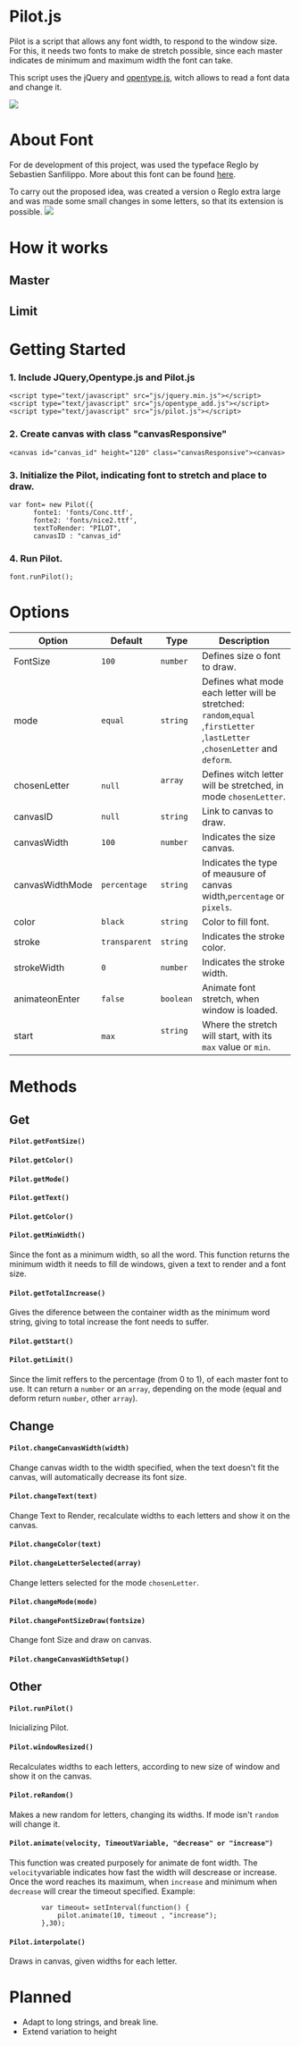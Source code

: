 # Pilot.js
Pilot is a script that allows any font width, to respond to the window size. For this, it needs two fonts to make de stretch possible, since each master indicates de minimum and maximum width the font can take. 

This script uses the jQuery and [opentype.js](http://opentype.js.org/), witch allows to read a font data and change it.

![](https://raw.github.com/BDiogo/BDiogo.github.io/pilot/img/image.png)
# About Font
For de development of this project, was used the typeface Reglo by Sebastien Sanfilippo. More about this font can be found 
[here](https://www.behance.net/gallery/3594959/Font-Reglo).

To carry out the proposed idea, was created a version o Reglo extra large and was made some small changes in some letters, so that its extension is possible.
![](http://content.altfonts.com:88/img/R/E/Reglo-Bold.png)


# How it works
## Master
## Limit
# Getting Started
### 1. Include JQuery,Opentype.js and Pilot.js

    <script type="text/javascript" src="js/jquery.min.js"></script> 
    <script type="text/javascript" src="js/opentype_add.js"></script>
    <script type="text/javascript" src="js/pilot.js"></script>
    

### 2. Create canvas with class "canvasResponsive"
    <canvas id="canvas_id" height="120" class="canvasResponsive"><canvas>


### 3. Initialize the Pilot, indicating font to stretch and place to draw.

    var font= new Pilot({
          fonte1: 'fonts/Conc.ttf',  
          fonte2: 'fonts/nice2.ttf', 
          textToRender: "PILOT", 
          canvasID : "canvas_id" 
          
### 4. Run Pilot.
    font.runPilot();
    
    
    

# Options
| Option          | Default             | Type      | Description                                                          |
|---------------|---------------------|---------------------|--------------------------------------------------------------------------------------------------------------------------------------------------------------------------------------------------------------------------------------------------------------------------------------------------------------------------------------------------------------------------------------------------------------------------------------------------------------------------------------------------------------------------------------------------------------------------------------------------------------------------------------------------------------------------------------------------------------|
| FontSize     | `100`            | `number`            | Defines size o font to draw.     |
| mode     | `equal`            | `string`            | Defines what mode each letter will be stretched: `random`,`equal` ,`firstLetter` ,`lastLetter` ,`chosenLetter` and `deform`. |
| chosenLetter     | `null`            | `array`            | Defines witch letter will be stretched, in mode `chosenLetter`.|
| canvasID     | `null`            | `string`            | Link to canvas to draw.    |
| canvasWidth     | `100`            | `number`            | Indicates the size canvas.     |
| canvasWidthMode     | `percentage`            | `string`            | Indicates the type of meausure of canvas width,`percentage` or `pixels`.    |
| color     | `black`            | `string`            | Color to fill font.     |
| stroke     | `transparent`            | `string`            | Indicates the stroke color. |
| strokeWidth     | `0`            | `number`            | Indicates the stroke width. |
| animateonEnter     | `false`            | `boolean`            | Animate font stretch, when window is loaded. |
| start     | `max`            | `string`            | Where the stretch will start, with its `max` value or `min`. |


# Methods
## Get
#### `Pilot.getFontSize()`
#### `Pilot.getColor()`
#### `Pilot.getMode()`
#### `Pilot.getText()`
#### `Pilot.getColor()`
#### `Pilot.getMinWidth()`
Since the font as a minimum width, so all the word. This function returns the minimum width it needs to fill de windows, given a text to render and a font size.
#### `Pilot.getTotalIncrease()`
Gives the diference between the container width as the minimum word string, giving to total increase the font needs to suffer.
#### `Pilot.getStart()`
#### `Pilot.getLimit()`
Since the limit reffers to the percentage (from 0 to 1), of each master font to use. It can return a `number` or an `array`, depending on the mode (equal and deform return `number`, other `array`).

## Change
#### `Pilot.changeCanvasWidth(width)`
Change canvas width to the width specified, when the text doesn't  fit the canvas, will automatically decrease its font size.
#### `Pilot.changeText(text)`
Change Text to Render, recalculate widths to each letters and show it on the canvas.
#### `Pilot.changeColor(text)`
#### `Pilot.changeLetterSelected(array)`
Change letters selected for the mode `chosenLetter`.
#### `Pilot.changeMode(mode)`
#### `Pilot.changeFontSizeDraw(fontsize)`
Change font Size and draw on canvas.
#### `Pilot.changeCanvasWidthSetup()`


## Other
#### `Pilot.runPilot()`
Inicializing Pilot.
#### `Pilot.windowResized()`
Recalculates widths to each letters, according to new size of window and show it on the canvas.
#### `Pilot.reRandom()`
Makes a new random for letters, changing its widths. If mode isn't `random` will change it.
#### `Pilot.animate(velocity, TimeoutVariable, "decrease" or "increase")`
This function was created purposely for animate de font width. The `velocity`variable indicates how fast the width will descrease or increase. Once the word reaches its maximum, when `increase` and minimum when `decrease` will crear the timeout  specified. Example:

            var timeout= setInterval(function() {
                pilot.animate(10, timeout , "increase");
            },30);
        

#### `Pilot.interpolate()`
Draws in canvas, given widths for each letter.





Planned
=======
* Adapt to long strings, and break line.
* Extend variation to height
